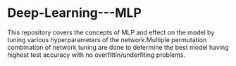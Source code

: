 # Deep-Learning---MLP
This repository covers the concepts of MLP and effect on the model by tuning various hyperparameters of the network.Multiple permutation combination of network tuning are done to determine the best model having highest test accuracy with no overfittin/underfiting problems.
